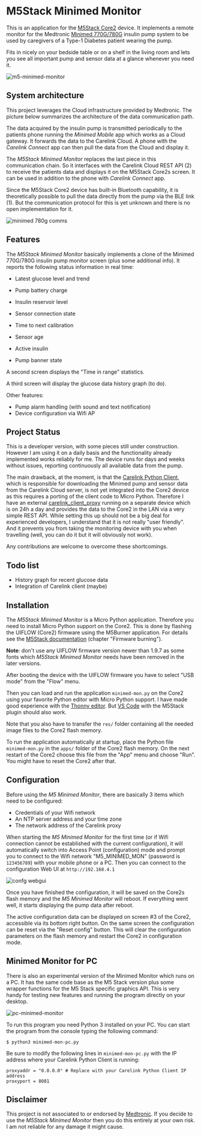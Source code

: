 # M5Stack Minimed Monitor
This is an application for the [M5Stack Core2](https://shop.m5stack.com/collections/m5-core/products/m5stack-core2-esp32-iot-development-kit?variant=35960244109476) device. It implements a remote monitor for the Medtronic [Minimed 770G/780G](https://www.medtronicdiabetes.com/products/minimed-770g-insulin-pump-system)  insulin pump system to be used by caregivers of a Type-1 Diabetes patient wearing the pump.

Fits in nicely on your bedside table or on a shelf in the living room and lets you see all important pump and sensor data at a glance whenever you need it.



![m5-minimed-monitor](img/m5-minimed-monitor.jpg)



## System architecture

This project leverages the Cloud infrastructure provided by Medtronic. The picture below summarizes the architecture of the data communication path.

The data acquired by the insulin pump is transmitted periodically to the patients phone running the *Minimed Mobile* app which works as a Cloud gateway. It forwards the data to the Carelink Cloud. A phone with the *Carelink Connect* app can then pull the data from the Cloud and display it.

The *M5Stack Minimed Monitor* replaces the last piece in this communication chain. So it interfaces with the Carelink Cloud REST API (2) to receive the patients data and displays it on the M5Stack Core2s screen. It can be used in addition to the phone with *Carelink Connect* app.

Since the M5Stack Core2 device has built-in Bluetooth capability, it is theoretically possible to pull the data directly from the pump via the BLE link (1). But the communication protocol for this is yet unknown and there is no open implementation for it.



![minimed 780g comms](img/minimed-780g-comms.png)

## Features

The *M5Stack Minimed Monitor* basically implements a clone of the Minimed 770G/780G insulin pump monitor screen (plus some additional info). It reports the following status information in real time:

* Latest glucose level and trend

* Pump battery charge

* Insulin reservoir level

* Sensor connection state

* Time to next calibration

* Sensor age

* Active insulin

* Pump banner state

  

A second screen displays the "Time in range" statistics. 

A third screen will display the glucose data history graph (to do).



Other features:

* Pump alarm handling (with sound and text notification)
* Device configuration via Wifi AP



## Project Status

This is a developer version, with some pieces still under construction. However I am using it on a daily basis and the functionality already implemented works reliably for me. The device runs for days and weeks without issues, reporting continuously all available data from the pump.

The main drawback, at the moment, is that the [Carelink Python Client](https://github.com/ondrej1024/carelink-python-client), which is responsible for downloading the Minimed pump and sensor data from the Carelink Cloud server, is not yet integrated into the Core2 device as this requires a porting of the client code to Micro Python. Therefore I have an external [carelink_client_proxy](https://github.com/ondrej1024/carelink-python-client/blob/main/carelink_client_proxy.py) running on a separate device which is on 24h a day and provides the data to the Core2 in the LAN via a very simple REST API. While setting this up should not be a big deal for experienced developers, I understand that it is not really "user friendly". And it prevents you from taking the monitoring device with you when travelling (well, you can do it but it will obviously not work). 

Any contributions are welcome to overcome these shortcomings.



## Todo list

* History graph for recent glucose data
* Integration of Carelink client (maybe)



## Installation

The *M5Stack Minimed Monitor* is a Micro Python application. Therefore you need to install Micro Python support on the Core2. This is done by flashing the UIFLOW (Core2) firmware using the M5Burner application. For details see the [M5Stack documentation](https://docs.m5stack.com/en/quick_start/m5core/uiflow) (chapter "Firmware burning").

**Note**: don't use any UIFLOW firmware version newer than 1.9.7 as some fonts which *M5Stack Minimed Monitor* needs have been removed in the later versions.

After booting the device with the UIFLOW firmware you have to select "USB mode" from the "Flow" menu.

Then you can load and run the application  `minimed-mon.py`  on the Core2 using your favorite Python editor with Micro Python support. I have made good experience with the [Thonny editor](https://thonny.org). But [VS Code](https://code.visualstudio.com) with the M5Stack plugin should also work. 

Note that you also have to transfer the `res/` folder containing all the needed image files to the Core2 flash memory.

To run the application automatically at startup, place the Python file `minimed-mon.py` in the `apps/` folder of the Core2 flash memory. On the next restart of the Core2 choose this file from the "App" menu and choose "Run". You might have to reset the Core2 after that.



## Configuration

Before using the *M5 Minimed Monitor*, there are basically 3 items which need to be configured:

* Credentials of your Wifi network
* An NTP server address and your time zone
* The network address of the Carelink proxy

When starting the *M5 Minimed Monitor* for the first time (or if Wifi connection cannot be established with the current configuration), it will automatically switch into Access Point (configuration) mode and prompt you to connect to the Wifi network "M5_MINIMED_MON" (password is `123456789`) with your mobile phone or a PC. Then you can connect to the configuration Web UI at `http://192.168.4.1`

![confg webgui](img/config-webgui.png)



Once you have finished the configuration, it will be saved on the Core2s flash memory and the *M5 Minimed Monitor* will reboot. If everything went well, it starts displaying the pump data after reboot.

The active configuration data can be displayed on screen #3 of the Core2, accessible via its bottom right button. On the same screen the configuration can be reset via the "Reset config" button. This will clear the configuration parameters on the flash memory and restart the Core2 in configuration mode.



## Minimed Monitor for PC

There is also an experimental version of the Minimed Monitor which runs on a PC. It has the same code base as the M5 Stack version plus some wrapper functions for the M5 Stack specific graphics API. This is very handy for testing new features and running the program directly on your desktop.

![pc-minimed-monitor](img/pc-minimed-monitor.png)



To run this program you need Python 3 installed on your PC. You can start the program from the console typing the following command: 

```
$ python3 minimed-mon-pc.py
```

Be sure to modify the following lines in `minimed-mon-pc.py` with the IP address where your Carelink Python Client is running:

```
proxyaddr = "0.0.0.0" # Replace with your Carelink Python Client IP address
proxyport = 8081 
```



## Disclaimer

This project is not associated to or endorsed by [Medtronic](https://www.medtronicdiabetes.com). If you decide to use the *M5Stack Minimed Monitor* then you do this entirely at your own risk. I am not reliable for any damage it might cause. 

